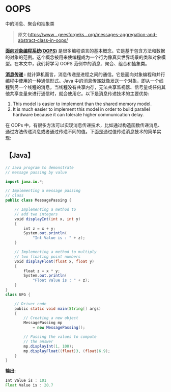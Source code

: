 # OOPS

中的消息、聚合和抽象类

> 原文:[https://www . geesforgeks . org/messages-aggregation-and-abstract-class-in-oops/](https://www.geeksforgeeks.org/messages-aggregation-and-abstract-classes-in-oops/)

[**面向对象编程系统(OOPS)**](https://www.geeksforgeeks.org/object-oriented-programming-oops-concept-in-java/?ref=rp) 是很多编程语言的基本概念。它是基于包含方法和数据的对象的范例。这个概念被用来使编程成为一个行为像真实世界场景的类和对象模型。在本文中，我们将学习 OOPS 范例中的消息、聚合、组合和抽象类。

**[消息传递](https://www.geeksforgeeks.org/message-passing-in-java/) :** 就计算机而言，消息传递是进程之间的通信。它是面向对象编程和并行编程中使用的一种通信形式。Java 中的消息传递就像发送一个对象，即从一个线程到另一个线程的消息。当线程没有共享内存，无法共享监视器、信号量或任何其他共享变量来进行通信时，就会使用它。以下是消息传递技术的主要优势:

1.  This model is easier to implement than the shared memory model.
2.  It is much easier to implement this model in order to build parallel hardware because it can tolerate higher communication delay.

在 OOPs 中，有很多方法可以实现消息传递技术，比如通过构造函数传递消息、通过方法传递消息或者通过传递不同的值。下面是通过值传递消息技术的简单实现:

## 【Java】

```java
// Java program to demonstrate
// message passing by value

import java.io.*;

// Implementing a message passing
// class
public class MessagePassing {

    // Implementing a method to
    // add two integers
    void displayInt(int x, int y)
    {
        int z = x + y;
        System.out.println(
            "Int Value is : " + z);
    }

    // Implementing a method to multiply
    // two floating point numbers
    void displayFloat(float x, float y)
    {
        float z = x * y;
        System.out.println(
            "Float Value is : " + z);
    }
}
class GFG {

    // Driver code
    public static void main(String[] args)
    {
        // Creating a new object
        MessagePassing mp
            = new MessagePassing();

        // Passing the values to compute
        // the answer
        mp.displayInt(1, 100);
        mp.displayFloat((float)3, (float)6.9);
    }
}
```

**输出:**

```java
Int Value is : 101
Float Value is : 20.7

```